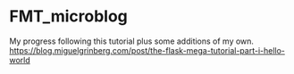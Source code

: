 # FMT_microblog

My progress following this tutorial plus some additions of my own.
https://blog.miguelgrinberg.com/post/the-flask-mega-tutorial-part-i-hello-world
